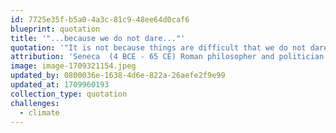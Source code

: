```yaml
---
id: 7725e35f-b5a0-4a3c-81c9-48ee64d0caf6
blueprint: quotation
title: '"...because we do not dare..."'
quotation: '"It is not because things are difficult that we do not dare, it is because we do not dare things are difficult."'
attribution: 'Seneca  (4 BCE - 65 CE) Roman philosopher and politician.'
image: image-1709321154.jpeg
updated_by: 0800036e-1638-4d6e-822a-26aefe2f9e99
updated_at: 1709960193
collection_type: quotation
challenges:
  - climate
---
```

